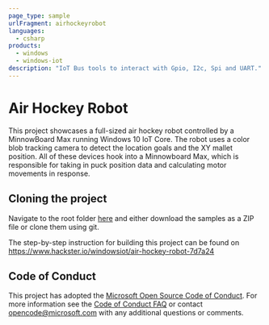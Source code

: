 ```yaml
---
page_type: sample
urlFragment: airhockeyrobot
languages:
  - csharp
products:
  - windows
  - windows-iot
description: "IoT Bus tools to interact with Gpio, I2c, Spi and UART."
---
```


# Air Hockey Robot

This project showcases a full-sized air hockey robot controlled by a MinnowBoard Max running Windows 10 IoT Core. The robot uses a color blob tracking camera to detect the location goals and the XY mallet position. All of these devices hook into a Minnowboard Max, which is responsible for taking in puck position data and calculating motor movements in response.

## Cloning the project

Navigate to the root folder [here](https://github.com/Microsoft/Windows-iotcore-samples) and either download the samples as a ZIP file or clone them using git.

The step-by-step instruction for building this project can be found on https://www.hackster.io/windowsiot/air-hockey-robot-7d7a24

## Code of Conduct

This project has adopted the [Microsoft Open Source Code of Conduct](https://opensource.microsoft.com/codeofconduct/). For more information see the [Code of Conduct FAQ](https://opensource.microsoft.com/codeofconduct/faq/) or contact [opencode@microsoft.com](mailto:opencode@microsoft.com) with any additional questions or comments.
